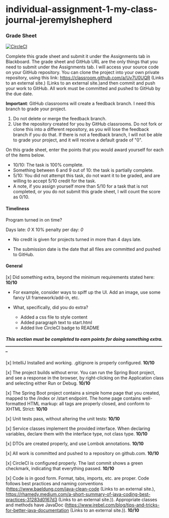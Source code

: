 # individual-assignment-1-my-class-journal-jeremylshepherd
### Grade Sheet


[![CircleCI](https://circleci.com/gh/uc-soit/individual-assignment-1-my-class-journal-jeremylshepherd/tree/master.svg?style=shield&circle-token=f86280a925e7ed78bd6399fae5252d65813f7cd8)](https://circleci.com/gh/uc-soit/individual-assignment-1-my-class-journal-jeremylshepherd/tree/master)


Complete this grade sheet and submit it under the Assignments tab in Blackboard.  The grade sheet and GitHub URL are the only things that you need to submit under the Assignments tab.  I will access your source code on your GitHub repository.  You can clone the project into your own private repository, using this link: https://classroom.github.com/a/Uv7U0UQR (Links to an external site.)   (Links to an external site.)and then commit and push your work to GitHub.  All work must be committed and pushed to GitHub by the due date.

**Important**: GitHub classrooms will create a feedback branch.  I need this branch to grade your project.  
1) Do not delete or merge the feedback branch.  
2) Use the repository created for you by GitHub classrooms.  Do not fork or clone this into a different repository, as you will lose the feedback branch if you do that.  If there is not a feedback branch, I will not be able to grade your project, and it will receive a default grade of "0".

On this grade sheet, enter the points that you would award yourself for each of the items below.

- 10/10: The task is 100% complete.
- Something between 6 and 9 out of 10: the task is partially complete.
- 5/10: You did not attempt this task, do not want it to be graded, and are willing to accept 5/10 credit for the task.
- A note, if you assign yourself more than 5/10 for a task that is not completed, or you do not submit this grade sheet, I will count the score as 0/10.

#### Timeliness
Program turned in on time?

Days late: _0_ X 10% penalty per day: _0_

* No credit is given for projects turned in more than 4 days late.

* The submission date is the date that all files are committed and pushed to GitHub.

#### General
[x] Did something extra, beyond the minimum requirements stated here:  **10/10** 

  - For example, consider ways to spiff up the UI.  Add an image, use some fancy UI framework/add-in, etc.

  - What, specifically, did you do extra?  
    - Added a css file to style content
    - Added paragraph text to start.html
    - Added live CircleCI badge to README
##### This section must be completed to earn points for doing something extra.  ____________________________________________________________________________

[x] IntelliJ Installed and working.  .gitignore is properly configured.  **10/10** 

[x] The project builds without error.  You can run the Spring Boot project, and see a response in the browser, by right-clicking on the Application class and selecting either Run or Debug. **10/10** 

[x] The Spring Boot project contains a simple home page that you created, mapped to the /index or /start endpoint.  The home page contains well-formatted HTML markup: all tags are properly closed, and conform to XHTML Strict:  **10/10** 

[x] Unit tests pass, without altering the unit tests: **10/10** 

[x] Service classes implement the provided interface.  When declaring variables, declare them with the interface type, not class type.  **10/10** 

[x] DTOs are created properly, and use Lombok annotations.  **10/10** 

[x] All work is committed and pushed to a repository on github.com.    **10/10** 

[x] CircleCI is configured properly.  The last commit shows a green checkmark, indicating that everything passed.  **10/10** 

[x] Code is in good form.  Format, tabs, imports, etc. are proper.  Code follows best practices and naming conventions (https://www.baeldung.com/java-clean-code (Links to an external site.), https://rhamedy.medium.com/a-short-summary-of-java-coding-best-practices-31283d0167d3 (Links to an external site.)).  Appropriate classes and methods have JavaDoc (https://www.jrebel.com/blog/tips-and-tricks-for-better-java-documentation (Links to an external site.)).  **10/10** 
